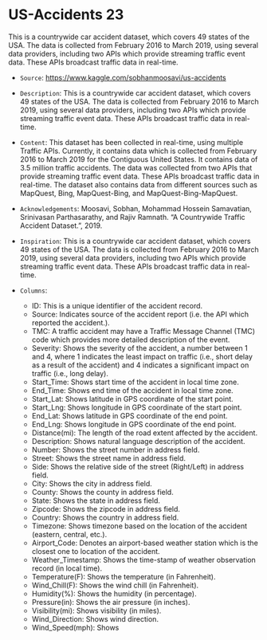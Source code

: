 # US-Accidents 23

This is a countrywide car accident dataset, which covers 49 states of the USA. The data is collected from February 2016 to March 2019, using several data providers, including two APIs which provide streaming traffic event data. These APIs broadcast traffic data in real-time.

- `Source`: https://www.kaggle.com/sobhanmoosavi/us-accidents

- `Description`: This is a countrywide car accident dataset, which covers 49 states of the USA. The data is collected from February 2016 to March 2019, using several data providers, including two APIs which provide streaming traffic event data. These APIs broadcast traffic data in real-time.

- `Content`: This dataset has been collected in real-time, using multiple Traffic APIs. Currently, it contains data which is collected from February 2016 to March 2019 for the Contiguous United States. It contains data of 3.5 million traffic accidents. The data was collected from two APIs that provide streaming traffic event data. These APIs broadcast traffic data in real-time. The dataset also contains data from different sources such as MapQuest, Bing, MapQuest-Bing, and MapQuest-Bing-MapQuest.

- `Acknowledgements`: Moosavi, Sobhan, Mohammad Hossein Samavatian, Srinivasan Parthasarathy, and Rajiv Ramnath. “A Countrywide Traffic Accident Dataset.”, 2019.

- `Inspiration`: This is a countrywide car accident dataset, which covers 49 states of the USA. The data is collected from February 2016 to March 2019, using several data providers, including two APIs which provide streaming traffic event data. These APIs broadcast traffic data in real-time.

- `Columns`: 
    - ID: This is a unique identifier of the accident record.
    - Source: Indicates source of the accident report (i.e. the API which reported the accident.).
    - TMC: A traffic accident may have a Traffic Message Channel (TMC) code which provides more detailed description of the event.
    - Severity: Shows the severity of the accident, a number between 1 and 4, where 1 indicates the least impact on traffic (i.e., short delay as a result of the accident) and 4 indicates a significant impact on traffic (i.e., long delay).
    - Start_Time: Shows start time of the accident in local time zone.
    - End_Time: Shows end time of the accident in local time zone.
    - Start_Lat: Shows latitude in GPS coordinate of the start point.
    - Start_Lng: Shows longitude in GPS coordinate of the start point.
    - End_Lat: Shows latitude in GPS coordinate of the end point.
    - End_Lng: Shows longitude in GPS coordinate of the end point.
    - Distance(mi): The length of the road extent affected by the accident.
    - Description: Shows natural language description of the accident.
    - Number: Shows the street number in address field.
    - Street: Shows the street name in address field.
    - Side: Shows the relative side of the street (Right/Left) in address field.
    - City: Shows the city in address field.
    - County: Shows the county in address field.
    - State: Shows the state in address field.
    - Zipcode: Shows the zipcode in address field.
    - Country: Shows the country in address field.
    - Timezone: Shows timezone based on the location of the accident (eastern, central, etc.).
    - Airport_Code: Denotes an airport-based weather station which is the closest one to location of the accident.
    - Weather_Timestamp: Shows the time-stamp of weather observation record (in local time).
    - Temperature(F): Shows the temperature (in Fahrenheit).
    - Wind_Chill(F): Shows the wind chill (in Fahrenheit).
    - Humidity(%): Shows the humidity (in percentage).
    - Pressure(in): Shows the air pressure (in inches).
    - Visibility(mi): Shows visibility (in miles).
    - Wind_Direction: Shows wind direction.
    - Wind_Speed(mph): Shows

